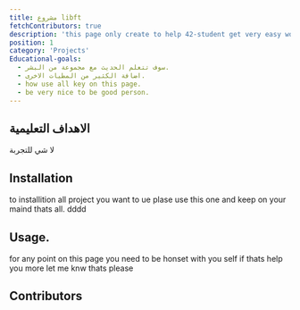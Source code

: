 ```yaml
---
title: مشروع libft
fetchContributors: true
description: 'this page only create to help 42-student get very easy work with any thing'
position: 1
category: 'Projects'
Educational-goals:
  - سوف تتعلم الحديث مع مجموعة من البشر.
  - اضافة الكثير من المطيات الاخرى.
  - how use all key on this page.
  - be very nice to be good person.
---
```


## الاهداف التعليمية

<list :items="Educational-goals"></list>

لا شي للتجربة 

## Installation
to installition all project you want to ue plase use this one and keep on your maind thats all.
<alert type='danger'>dddd</alart>

## Usage.
for any point on this page you need to be honset with you self if thats help you more let me knw thats please 

## Contributors

<contributors :items="$contributors"></contributors>